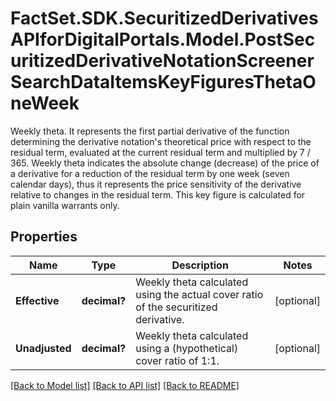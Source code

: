 # FactSet.SDK.SecuritizedDerivativesAPIforDigitalPortals.Model.PostSecuritizedDerivativeNotationScreenerSearchDataItemsKeyFiguresThetaOneWeek
Weekly theta. It represents the first partial derivative of the function determining the derivative notation's theoretical price with respect to the residual term, evaluated at the current residual term and multiplied by 7 / 365. Weekly theta indicates the absolute change (decrease) of the price of a derivative for a reduction of the residual term by one week (seven calendar days), thus it represents the price sensitivity of the derivative relative to changes in the residual term. This key figure is calculated for plain vanilla warrants only.

## Properties

Name | Type | Description | Notes
------------ | ------------- | ------------- | -------------
**Effective** | **decimal?** | Weekly theta calculated using the actual cover ratio of the securitized derivative. | [optional] 
**Unadjusted** | **decimal?** | Weekly theta calculated using a (hypothetical) cover ratio of 1:1. | [optional] 

[[Back to Model list]](../README.md#documentation-for-models) [[Back to API list]](../README.md#documentation-for-api-endpoints) [[Back to README]](../README.md)

